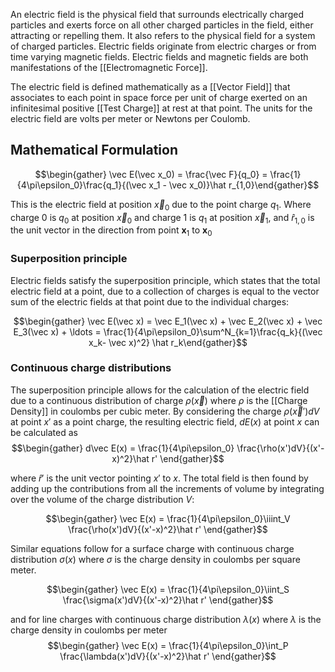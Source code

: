 An electric field is the physical field that surrounds electrically charged particles and exerts force on all other charged particles in the field, either attracting or repelling them. It also refers to the physical field for a system of charged particles. Electric fields originate from electric charges or from time varying magnetic fields. Electric fields and magnetic fields are both manifestations of the [[Electromagnetic Force]]. 

The electric field is defined mathematically as a [[Vector Field]] that associates to each point in space force per unit of charge exerted on an infinitesimal positive [[Test Charge]] at rest at that point. The units for the electric field are volts per meter or Newtons per Coulomb. 

## Mathematical Formulation

$$\begin{gather} \vec E(\vec x_0) = \frac{\vec F}{q_0} = \frac{1}{4\pi\epsilon_0}\frac{q_1}{(\vec x_1 - \vec x_0)}\hat r_{1,0}\end{gather}$$

This is the electric field at position $\vec x_0$ due to the point charge $q_1$. Where charge 0 is $q_0$ at position $\vec x_0$ and charge 1 is $q_1$ at position $\vec x_1$, and $\hat r_{1,0}$ is the unit vector in the direction from point $\mathbf x_1$ to $\mathbf x_0$

### Superposition principle 

Electric fields satisfy the superposition principle, which states that the total electric field at a point, due to a collection of charges is equal to the vector sum of the electric fields at that point due to the individual charges:

$$\begin{gather} \vec E(\vec x) = \vec E_1(\vec x) + \vec E_2(\vec x) + \vec E_3(\vec x) + \ldots = \frac{1}{4\pi\epsilon_0}\sum^N_{k=1}\frac{q_k}{(\vec x_k- \vec x)^2} \hat r_k\end{gather}$$

### Continuous charge distributions 
The superposition principle allows for the calculation of the electric field due to a continuous distribution of charge $\rho(\vec x)$ where $\rho$ is the [[Charge Density]] in coulombs per cubic meter. By considering the charge $\rho(\vec x')dV$ at point $x'$ as a point charge, the resulting electric field, $dE(x)$ at point $x$ can be calculated as
$$\begin{gather} d\vec E(x)  = \frac{1}{4\pi\epsilon_0} \frac{\rho(x')dV}{(x'-x)^2}\hat r' \end{gather}$$

where $\hat r'$ is the unit vector pointing $x'$ to $x$. The total field is then found by adding up the contributions from all the increments of volume by integrating over the volume of the charge distribution $V$: 

$$\begin{gather} \vec E(x)  = \frac{1}{4\pi\epsilon_0}\iiint_V \frac{\rho(x')dV}{(x'-x)^2}\hat r' \end{gather}$$

Similar equations follow for a surface charge with continuous charge distribution $\sigma (x)$ where $\sigma$ is the charge density in coulombs per square meter.

$$\begin{gather} \vec E(x)  = \frac{1}{4\pi\epsilon_0}\iint_S \frac{\sigma(x')dV}{(x'-x)^2}\hat r' \end{gather}$$

and for line charges with continuous charge distribution $\lambda(x)$ where $\lambda$ is the charge density in coulombs per meter
$$\begin{gather} \vec E(x)  = \frac{1}{4\pi\epsilon_0}\int_P \frac{\lambda(x')dV}{(x'-x)^2}\hat r' \end{gather}$$